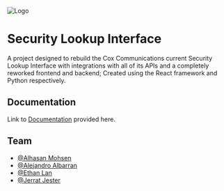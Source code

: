 
![Logo](https://res.cloudinary.com/dnalq36cn/image/upload/v1737567747/SLInky_1-0-1_HalfSize_wjjqqz.png)


# Security Lookup Interface

A project designed to rebuild the Cox Communications current Security Lookup Interface with integrations with all of its APIs and a completely reworked frontend and backend; Created using the React framework and Python respectively.


## Documentation

Link to [Documentation](https://linktodocumentation) provided here.


## Team

- [@Alhasan Mohsen](https://www.github.com/iamfaulty)
- [@Alejandro Albarran](https://www.github.com/AAlejandro8)
- [@Ethan Lan](https://www.github.com/EthanL135)
- [@Jerrat Jester](https://www.github.com/JerratJester)

